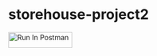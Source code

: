 # storehouse-project2

[<img src="https://run.pstmn.io/button.svg" alt="Run In Postman" style="width: 128px; height: 32px;">](https://app.getpostman.com/run-collection/24097752-cbaf86a9-7e76-4fa7-b8a8-29994e685532?action=collection%2Ffork&source=rip_markdown&collection-url=entityId%3D24097752-cbaf86a9-7e76-4fa7-b8a8-29994e685532%26entityType%3Dcollection%26workspaceId%3De1100bf8-e3f9-4332-ab0d-0a101c373730)
